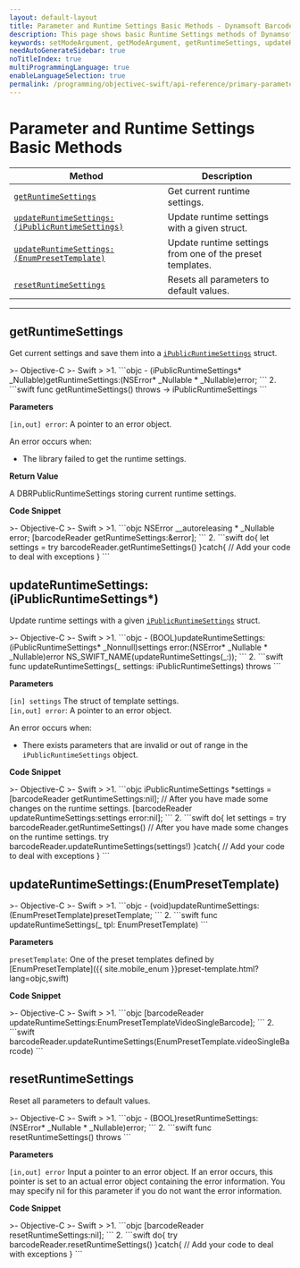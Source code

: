 ```yaml
---
layout: default-layout
title: Parameter and Runtime Settings Basic Methods - Dynamsoft Barcode Reader iOS API Reference
description: This page shows basic Runtime Settings methods of Dynamsoft Barcode Reader for iOS SDK.
keywords: setModeArgument, getModeArgument, getRuntimeSettings, updateRuntimeSettings, resetRuntimeSettings, parameter and runtime settings basic methods, api reference, objective-c, oc, swift
needAutoGenerateSidebar: true
noTitleIndex: true
multiProgrammingLanguage: true
enableLanguageSelection: true
permalink: /programming/objectivec-swift/api-reference/primary-parameter-and-runtime-settings-basic.html
---
```


# Parameter and Runtime Settings Basic Methods

  | Method               | Description |
  |----------------------|-------------|
  | [`getRuntimeSettings`](#getruntimesettings) | Get current runtime settings. |
  | [`updateRuntimeSettings:(iPublicRuntimeSettings)`](#updateruntimesettingsipublicruntimesettings) | Update runtime settings with a given struct. |
  | [`updateRuntimeSettings:(EnumPresetTemplate)`](#updateruntimesettingsenumpresettemplate) | Update runtime settings from one of the preset templates. |
  | [`resetRuntimeSettings`](#resetruntimesettings) | Resets all parameters to default values. |

---

## getRuntimeSettings

Get current settings and save them into a [`iPublicRuntimeSettings`](auxiliary-iPublicRuntimeSettings.html) struct.

<div class="sample-code-prefix"></div>
>- Objective-C
>- Swift
>
>1. 
```objc
- (iPublicRuntimeSettings* _Nullable)getRuntimeSettings:(NSError* _Nullable * _Nullable)error;
```
2. 
```swift
func getRuntimeSettings() throws -> iPublicRuntimeSettings
```

**Parameters**

`[in,out] error`: A pointer to an error object.

An error occurs when:

- The library failed to get the runtime settings.

**Return Value**

A DBRPublicRuntimeSettings storing current runtime settings.

**Code Snippet**

<div class="sample-code-prefix"></div>
>- Objective-C
>- Swift
>
>1. 
```objc
NSError __autoreleasing * _Nullable error;
[barcodeReader getRuntimeSettings:&error];
```
2. 
```swift
do{
   let settings = try barcodeReader.getRuntimeSettings()
}catch{
   // Add your code to deal with exceptions
}
```

## updateRuntimeSettings:(iPublicRuntimeSettings*)

Update runtime settings with a given [`iPublicRuntimeSettings`](auxiliary-iPublicRuntimeSettings.html) struct.

<div class="sample-code-prefix"></div>
>- Objective-C
>- Swift
>
>1. 
```objc
- (BOOL)updateRuntimeSettings:(iPublicRuntimeSettings* _Nonnull)settings
                        error:(NSError* _Nullable * _Nullable)error
                        NS_SWIFT_NAME(updateRuntimeSettings(_:));
```
2. 
```swift
func updateRuntimeSettings(_ settings: iPublicRuntimeSettings) throws
```

**Parameters**

`[in] settings` The struct of template settings.  
`[in,out] error`: A pointer to an error object.

An error occurs when:

- There exists parameters that are invalid or out of range in the `iPublicRuntimeSettings` object.

**Code Snippet**

<div class="sample-code-prefix"></div>
>- Objective-C
>- Swift
>
>1. 
```objc
iPublicRuntimeSettings *settings = [barcodeReader getRuntimeSettings:nil];
// After you have made some changes on the runtime settings.
[barcodeReader updateRuntimeSettings:settings error:nil];
```
2. 
```swift
do{
   let settings = try barcodeReader.getRuntimeSettings()
   // After you have made some changes on the runtime settings.
   try barcodeReader.updateRuntimeSettings(settings!)
}catch{
   // Add your code to deal with exceptions
}
```

## updateRuntimeSettings:(EnumPresetTemplate)

<div class="sample-code-prefix"></div>
>- Objective-C
>- Swift
>
>1. 
```objc
- (void)updateRuntimeSettings:(EnumPresetTemplate)presetTemplate;
```
2. 
```swift
func updateRuntimeSettings(_ tpl: EnumPresetTemplate)
```

**Parameters**

`presetTemplate`: One of the preset templates defined by [EnumPresetTemplate]({{ site.mobile_enum }}preset-template.html?lang=objc,swift)

**Code Snippet**

<div class="sample-code-prefix"></div>
>- Objective-C
>- Swift
>
>1. 
```objc
[barcodeReader updateRuntimeSettings:EnumPresetTemplateVideoSingleBarcode];
```
2. 
```swift
barcodeReader.updateRuntimeSettings(EnumPresetTemplate.videoSingleBarcode)
```

## resetRuntimeSettings

Reset all parameters to default values.

<div class="sample-code-prefix"></div>
>- Objective-C
>- Swift
>
>1. 
```objc
- (BOOL)resetRuntimeSettings:(NSError* _Nullable * _Nullable)error;
```
2. 
```swift
func resetRuntimeSettings() throws
```

**Parameters**

`[in,out] error` Input a pointer to an error object. If an error occurs, this pointer is set to an actual error object containing the error information. You may specify nil for this parameter if you do not want the error information.

**Code Snippet**

<div class="sample-code-prefix"></div>
>- Objective-C
>- Swift
>
>1. 
```objc
[barcodeReader resetRuntimeSettings:nil];
```
2. 
```swift
do{
   try barcodeReader.resetRuntimeSettings()
}catch{
   // Add your code to deal with exceptions
}
```
